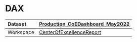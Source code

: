 



# DAX

|Dataset|[Production_CoEDashboard_May2022](./../Production_CoEDashboard_May2022.md)|
| :--- | :--- |
|Workspace|[CenterOfExcellenceReport](../../Workspaces/CenterOfExcellenceReport.md)|
